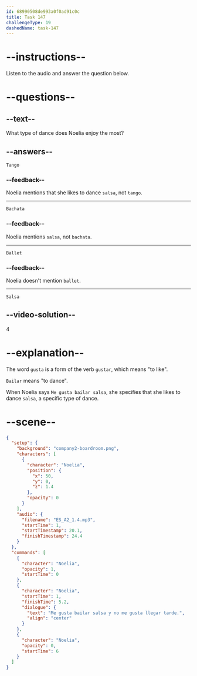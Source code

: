 ```yaml
---
id: 68990508de993a0f0ad91c0c
title: Task 147
challengeType: 19
dashedName: task-147
---
```


<!-- Noelia: Me gusta bailar salsa y no me gusta llegar tarde. -->

# --instructions--

Listen to the audio and answer the question below.

# --questions--

## --text--

What type of dance does Noelia enjoy the most?

## --answers--

`Tango`

### --feedback--

Noelia mentions that she likes to dance `salsa`, not `tango`.

---

`Bachata`

### --feedback--

Noelia mentions `salsa`, not `bachata`.

---

`Ballet`

### --feedback--

Noelia doesn't mention `ballet`.

---

`Salsa`

## --video-solution--

4

# --explanation--

The word `gusta` is a form of the verb `gustar`, which means "to like".

`Bailar` means "to dance".

When Noelia says `Me gusta bailar salsa`, she specifies that she likes to dance `salsa`, a specific type of dance.

# --scene--

```json
{
  "setup": {
    "background": "company2-boardroom.png",
    "characters": [
      {
        "character": "Noelia",
        "position": {
          "x": 50,
          "y": 0,
          "z": 1.4
        },
        "opacity": 0
      }
    ],
    "audio": {
      "filename": "ES_A2_1.4.mp3",
      "startTime": 1,
      "startTimestamp": 20.1,
      "finishTimestamp": 24.4
    }
  },
  "commands": [
    {
      "character": "Noelia",
      "opacity": 1,
      "startTime": 0
    },
    {
      "character": "Noelia",
      "startTime": 1,
      "finishTime": 5.2,
      "dialogue": {
        "text": "Me gusta bailar salsa y no me gusta llegar tarde.",
        "align": "center"
      }
    },
    {
      "character": "Noelia",
      "opacity": 0,
      "startTime": 6
    }
  ]
}
```
